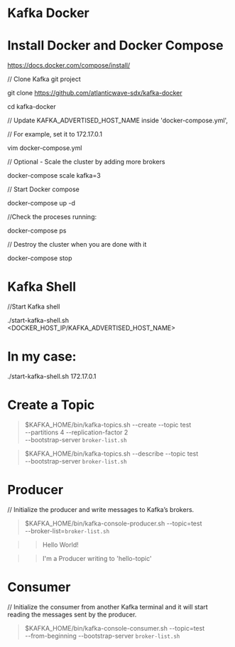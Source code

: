 # Kafka Docker

# Install Docker and Docker Compose

https://docs.docker.com/compose/install/

// Clone Kafka git project 

git clone https://github.com/atlanticwave-sdx/kafka-docker

cd kafka-docker


// Update KAFKA_ADVERTISED_HOST_NAME inside 'docker-compose.yml',

// For example, set it to 172.17.0.1

vim docker-compose.yml 

// Optional - Scale the cluster by adding more brokers

docker-compose scale kafka=3

// Start Docker compose

docker-compose up -d

//Check the proceses running:

docker-compose ps

// Destroy the cluster when you are done with it

docker-compose stop

# Kafka Shell

//Start Kafka shell

./start-kafka-shell.sh <DOCKER_HOST_IP/KAFKA_ADVERTISED_HOST_NAME>

# In my case:

./start-kafka-shell.sh 172.17.0.1

# Create a Topic

> $KAFKA_HOME/bin/kafka-topics.sh --create --topic test \
--partitions 4 --replication-factor 2 \
--bootstrap-server `broker-list.sh`

> $KAFKA_HOME/bin/kafka-topics.sh --describe --topic test \
--bootstrap-server `broker-list.sh`

# Producer

// Initialize the producer and write messages to Kafka’s brokers.

> $KAFKA_HOME/bin/kafka-console-producer.sh --topic=test \
--broker-list=`broker-list.sh`

>> Hello World!

>> I'm a Producer writing to 'hello-topic'

# Consumer

// Initialize the consumer from another Kafka terminal and it will start reading the messages sent by the producer.


> $KAFKA_HOME/bin/kafka-console-consumer.sh --topic=test \
--from-beginning --bootstrap-server `broker-list.sh`
